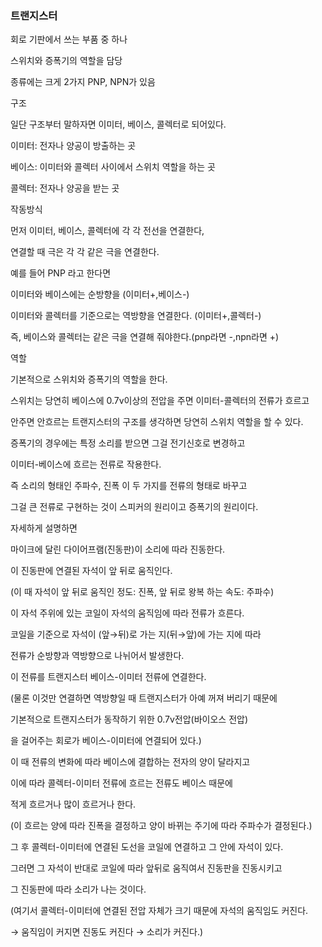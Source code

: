 ### 트랜지스터

회로 기판에서 쓰는 부품 중 하나

스위치와 증폭기의 역할을 담당

종류에는 크게 2가지 PNP, NPN가 있음

구조

일단 구조부터 말하자면 이미터, 베이스, 콜렉터로 되어있다.

이미터: 전자나 양공이 방출하는 곳

베이스: 이미터와 콜렉터 사이에서 스위치 역할을 하는 곳

콜렉터: 전자나 양공을 받는 곳

작동방식

먼저 이미터, 베이스, 콜렉터에 각 각 전선을 연결한다,

연결할 때 극은 각 각 같은 극을 연결한다.

예를 들어 PNP 라고 한다면

이미터와 베이스에는 순방향을 (이미터+,베이스-)

이미터와 콜렉터를 기준으로는 역방향을 연결한다. (이미터+,콜렉터-)

즉, 베이스와 콜렉터는 같은 극을 연결해 줘야한다.(pnp라면 -,npn라면 +)

역할

기본적으로 스위치와 증폭기의 역할을 한다.

스위치는 당연히 베이스에 0.7v이상의 전압을 주면 이미터-콜렉터의 전류가 흐르고

안주면 안흐르는 트랜지스터의 구조를 생각하면 당연히 스위치 역할을 할 수 있다.

증폭기의 경우에는 특정 소리를 받으면 그걸 전기신호로 변경하고

이미터-베이스에 흐르는 전류로 작용한다.

즉 소리의 형태인 주파수, 진폭 이 두 가지를 전류의 형태로 바꾸고

그걸 큰 전류로 구현하는 것이 스피커의 원리이고 증폭기의 원리이다.

자세하게 설명하면

마이크에 달린 다이어프램(진동판)이 소리에 따라 진동한다.

이 진동판에 연결된 자석이 앞 뒤로 움직인다.

(이 때 자석이 앞 뒤로 움직인 정도: 진폭, 앞 뒤로 왕복 하는 속도: 주파수)

이 자석 주위에 있는 코일이 자석의 움직임에 따라 전류가 흐른다.

코일을 기준으로 자석이 (앞→뒤)로 가는 지(뒤→앞)에 가는 지에 따라

전류가 순방향과 역방향으로 나뉘어서 발생한다.

이 전류를 트랜지스터 베이스-이미터 전류에 연결한다.

(물론 이것만 연결하면 역방향일 때 트랜지스터가 아예 꺼져 버리기 때문에

기본적으로 트랜지스터가 동작하기 위한 0.7v전압(바이오스 전압)

을 걸어주는 회로가 베이스-이미터에 연결되어 있다.)

이 때 전류의 변화에 따라 베이스에 결합하는 전자의 양이 달라지고

이에 따라 콜렉터-이미터 전류에 흐르는 전류도 베이스 때문에

적게 흐르거나 많이 흐르거나 한다.

(이 흐르는 양에 따라 진폭을 결정하고 양이 바뀌는 주기에 따라 주파수가 결정된다.)

그 후 콜렉터-이미터에 연결된 도선을 코일에 연결하고 그 안에 자석이 있다.

그러면 그 자석이 반대로 코일에 따라 앞뒤로 움직여서 진동판을 진동시키고

그 진동판에 따라 소리가 나는 것이다.

(여기서 콜렉터-이미터에 연결된 전압 자체가 크기 때문에 자석의 움직임도 커진다.

→ 움직임이 커지면 진동도 커진다 → 소리가 커진다.)

